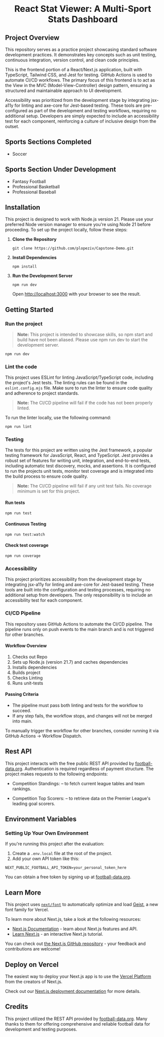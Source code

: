 # <p align="center" style="padding-top:20px">React Stat Viewer: A Multi-Sport Stats Dashboard </p>

## Project Overview

This repository serves as a practice project showcasing standard software development practices. It demonstrates key concepts such as unit testing, continuous integration, version control, and clean code principles.

This is the frontend portion of a React/Next.js application, built with TypeScript, Tailwind CSS, and Jest for testing. GitHub Actions is used to automate CI/CD workflows. The primary focus of this frontend is to act as the View in the MVC (Model-View-Controller) design pattern, ensuring a structured and maintainable approach to UI development.

Accessibility was prioritized from the development stage by integrating jsx-a11y for linting and axe-core for Jest-based testing. These tools are pre-configured as part of the development and testing workflows, requiring no additional setup. Developers are simply expected to include an accessibility test for each component, reinforcing a culture of inclusive design from the outset.

## Sports Sections Completed

- Soccer

## Sports Section Under Development

- Fantasy Football
- Professional Basketball
- Professional Baseball

## Installation

This project is designed to work with Node.js version 21. Please use your preferred Node version manager to ensure you're using Node 21 before proceeding. To set up the project locally, follow these steps:

1. **Clone the Repository**

   ```
   git clone https://github.com/plopeziv/Capstone-Demo.git
   ```

2. **Install Dependencies**

   ```
   npm install
   ```

3. **Run the Development Server**
   ```
   npm run dev
   ```
   Open [http://localhost:3000](http://localhost:3000) with your browser to see the result.

## Getting Started

### Run the project

> **Note:** This project is intended to showcase skills, so npm start and build have not been aliased. Please use npm run dev to start the development server.

```sh
npm run dev
```

### Lint the code

This project uses ESLint for linting JavaScript/TypeScript code, including the project's Jest tests. The linting rules can be found in the `eslint.config.mjs` file. Make sure to run the linter to ensure code quality and adherence to project standards.

> **Note:** The CI/CD pipeline will fail if the code has not been properly linted.

To run the linter locally, use the following command:

```sh
npm run lint
```

### Testing

The tests for this project are written using the Jest framework, a popular testing framework for JavaScript, React, and TypeScript. Jest provides a robust set of features for writing unit, integration, and end-to-end tests, including automatic test discovery, mocks, and assertions. It is configured to run the projects unit tests, monitor test coverage and is integrated into the build process to ensure code quality.

> **Note:** The CI/CD pipeline will fail if any unit test fails. No coverage minimum is set for this project.

#### Run tests

```
npm run test
```

#### Continuous Testing

```
npm run test:watch
```

#### Check test coverage

```sh
npm run coverage
```

### Accessibility

This project prioritizes accessibility from the development stage by integrating jsx-a11y for linting and axe-core for Jest-based testing. These tools are built into the configuration and testing processes, requiring no additional setup from developers. The only responsibility is to include an accessibility test for each component.

### CI/CD Pipeline

This repository uses GitHub Actions to automate the CI/CD pipeline. The pipeline runs only on push events to the main branch and is not triggered for other branches.

#### Workflow Overview

1. Checks out Repo
2. Sets up Node.js (version 21.7) and caches dependencies
3. Installs dependencies
4. Builds project
5. Checks Linting
6. Runs unit-tests

#### Passing Criteria

- The pipeline must pass both linting and tests for the workflow to succeed.
- If any step fails, the workflow stops, and changes will not be merged into main.

To manually trigger the workflow for other branches, consider running it via GitHub Actions → Workflow Dispatch.

## Rest API

This project interacts with the free public REST API provided by [football-data.org](https://www.football-data.org/). Authentication is required regardless of payment structure. The project makes requests to the following endpoints:

- Competition Standings: – to fetch current league tables and team rankings.

- Competition Top Scorers: – to retrieve data on the Premier League's leading goal scorers.

## Environment Variables

### Setting Up Your Own Environment

If you're running this project after the evaluation:

1. Create a `.env.local` file at the root of the project.
2. Add your own API token like this:

```env
NEXT_PUBLIC_FOOTBALL_API_TOKEN=your_personal_token_here
```

You can obtain a free token by signing up at [football-data.org](https://www.football-data.org/).

## Learn More

This project uses [`next/font`](https://nextjs.org/docs/app/building-your-application/optimizing/fonts) to automatically optimize and load [Geist](https://vercel.com/font), a new font family for Vercel.

To learn more about Next.js, take a look at the following resources:

- [Next.js Documentation](https://nextjs.org/docs) - learn about Next.js features and API.
- [Learn Next.js](https://nextjs.org/learn) - an interactive Next.js tutorial.

You can check out [the Next.js GitHub repository](https://github.com/vercel/next.js) - your feedback and contributions are welcome!

## Deploy on Vercel

The easiest way to deploy your Next.js app is to use the [Vercel Platform](https://vercel.com/new?utm_medium=default-template&filter=next.js&utm_source=create-next-app&utm_campaign=create-next-app-readme) from the creators of Next.js.

Check out our [Next.js deployment documentation](https://nextjs.org/docs/app/building-your-application/deploying) for more details.

## Credits

This project utilized the REST API provided by [football-data.org](https://www.football-data.org/). Many thanks to them for offering comprehensive and reliable football data for development and testing purposes.
